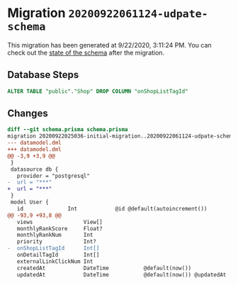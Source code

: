 # Migration `20200922061124-udpate-schema`

This migration has been generated at 9/22/2020, 3:11:24 PM.
You can check out the [state of the schema](./schema.prisma) after the migration.

## Database Steps

```sql
ALTER TABLE "public"."Shop" DROP COLUMN "onShopListTagId"
```

## Changes

```diff
diff --git schema.prisma schema.prisma
migration 20200922025036-initial-migration..20200922061124-udpate-schema
--- datamodel.dml
+++ datamodel.dml
@@ -3,9 +3,9 @@
 }
 datasource db {
   provider = "postgresql"
-  url = "***"
+  url = "***"
 }
 model User {
   id              Int            @id @default(autoincrement())
@@ -93,9 +93,8 @@
   views                View[]
   monthlyRankScore     Float?
   monthlyRankNum       Int
   priority             Int?
-  onShopListTagId      Int[]
   onDetailTagId        Int[]
   externalLinkClickNum Int
   createdAt            DateTime           @default(now())
   updatedAt            DateTime           @default(now()) @updatedAt
```


